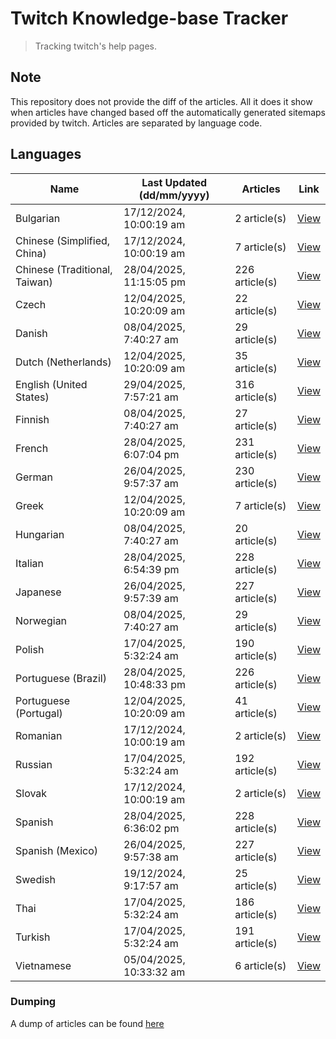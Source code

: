 # Twitch Knowledge-base Tracker
> Tracking twitch's help pages. 

## Note
This repository does not provide the diff of the articles. All it does it show when articles have changed based
off the automatically generated sitemaps provided by twitch. Articles are separated by language code.

## Languages

| Name                          | Last Updated (dd/mm/yyyy) | Articles       | Link                   |
|-------------------------------|---------------------------|----------------|------------------------|
| Bulgarian                     | 17/12/2024, 10:00:19 am   | 2 article(s)   | [View](docs/bg.md)     |
| Chinese (Simplified, China)   | 17/12/2024, 10:00:19 am   | 7 article(s)   | [View](docs/zh_CN.md)  |
| Chinese (Traditional, Taiwan) | 28/04/2025, 11:15:05 pm   | 226 article(s) | [View](docs/zh_TW.md)  |
| Czech                         | 12/04/2025, 10:20:09 am   | 22 article(s)  | [View](docs/cs.md)     |
| Danish                        | 08/04/2025, 7:40:27 am    | 29 article(s)  | [View](docs/da.md)     |
| Dutch (Netherlands)           | 12/04/2025, 10:20:09 am   | 35 article(s)  | [View](docs/nl_NL.md)  |
| English (United States)       | 29/04/2025, 7:57:21 am    | 316 article(s) | [View](docs/en_US.md)  |
| Finnish                       | 08/04/2025, 7:40:27 am    | 27 article(s)  | [View](docs/fi.md)     |
| French                        | 28/04/2025, 6:07:04 pm    | 231 article(s) | [View](docs/fr.md)     |
| German                        | 26/04/2025, 9:57:37 am    | 230 article(s) | [View](docs/de.md)     |
| Greek                         | 12/04/2025, 10:20:09 am   | 7 article(s)   | [View](docs/el.md)     |
| Hungarian                     | 08/04/2025, 7:40:27 am    | 20 article(s)  | [View](docs/hu.md)     |
| Italian                       | 28/04/2025, 6:54:39 pm    | 228 article(s) | [View](docs/it.md)     |
| Japanese                      | 26/04/2025, 9:57:39 am    | 227 article(s) | [View](docs/ja.md)     |
| Norwegian                     | 08/04/2025, 7:40:27 am    | 29 article(s)  | [View](docs/no.md)     |
| Polish                        | 17/04/2025, 5:32:24 am    | 190 article(s) | [View](docs/pl.md)     |
| Portuguese (Brazil)           | 28/04/2025, 10:48:33 pm   | 226 article(s) | [View](docs/pt_BR.md)  |
| Portuguese (Portugal)         | 12/04/2025, 10:20:09 am   | 41 article(s)  | [View](docs/pt_PT.md)  |
| Romanian                      | 17/12/2024, 10:00:19 am   | 2 article(s)   | [View](docs/ro.md)     |
| Russian                       | 17/04/2025, 5:32:24 am    | 192 article(s) | [View](docs/ru.md)     |
| Slovak                        | 17/12/2024, 10:00:19 am   | 2 article(s)   | [View](docs/sk.md)     |
| Spanish                       | 28/04/2025, 6:36:02 pm    | 228 article(s) | [View](docs/es.md)     |
| Spanish (Mexico)              | 26/04/2025, 9:57:38 am    | 227 article(s) | [View](docs/es_MX.md)  |
| Swedish                       | 19/12/2024, 9:17:57 am    | 25 article(s)  | [View](docs/sv.md)     |
| Thai                          | 17/04/2025, 5:32:24 am    | 186 article(s) | [View](docs/th.md)     |
| Turkish                       | 17/04/2025, 5:32:24 am    | 191 article(s) | [View](docs/tr.md)     |
| Vietnamese                    | 05/04/2025, 10:33:32 am   | 6 article(s)   | [View](docs/vi.md)     |

### Dumping
A dump of articles can be found [here](docs/RAW.md)
